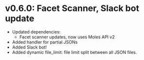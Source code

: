 # v0.6.0: Facet Scanner, Slack bot update

- Updated dependencies:
    - Facet scanner updates, now uses Moles API v2
- Added handler for partial JSONs
- Added Slack bot!
- Added dynamic file_limit: file limit split between all JSON files.